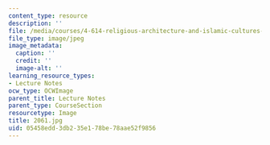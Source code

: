 ```yaml
---
content_type: resource
description: ''
file: /media/courses/4-614-religious-architecture-and-islamic-cultures-fall-2002/05458edd3db235e178be78aae52f9856_2061.jpg
file_type: image/jpeg
image_metadata:
  caption: ''
  credit: ''
  image-alt: ''
learning_resource_types:
- Lecture Notes
ocw_type: OCWImage
parent_title: Lecture Notes
parent_type: CourseSection
resourcetype: Image
title: 2061.jpg
uid: 05458edd-3db2-35e1-78be-78aae52f9856
---
```

